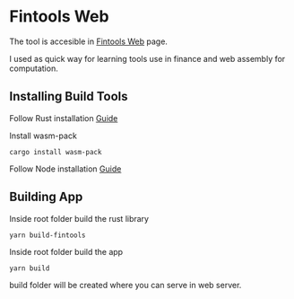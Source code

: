 # Fintools Web

The tool is accesible in [Fintools Web](https://orlyngerano.github.io/fintoolsweb/) page.

I used as quick way for learning tools use in finance and web assembly for computation.

## Installing Build Tools

Follow Rust installation [Guide](https://www.rust-lang.org/tools/install)

Install wasm-pack   

```
cargo install wasm-pack
```

Follow Node installation [Guide](https://nodejs.org/en/download/)

## Building App

Inside root folder build the rust library  

```
yarn build-fintools
```

Inside root folder build the app  

```
yarn build
```

build folder will be created where you can serve in web server.
